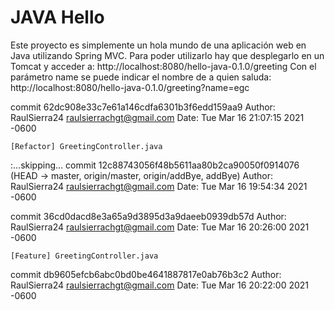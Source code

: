 JAVA Hello
==============
Este proyecto es simplemente un hola mundo de una aplicación web en
Java utilizando Spring MVC.
Para poder utilizarlo hay que desplegarlo en un Tomcat y acceder a:
http://localhost:8080/hello-java-0.1.0/greeting
Con el parámetro name se puede indicar el nombre de a quien saluda:
http://localhost:8080/hello-java-0.1.0/greeting?name=egc



commit 62dc908e33c7e61a146cdfa6301b3f6edd159aa9
Author: RaulSierra24 <raulsierrachgt@gmail.com>
Date:   Tue Mar 16 21:07:15 2021 -0600

    [Refactor] GreetingController.java

:...skipping...
commit 12c88743056f48b5611aa80b2ca90050f0914076 (HEAD -> master, origin/master, origin/addBye, addBye)
Author: RaulSierra24 <raulsierrachgt@gmail.com>
Date:   Tue Mar 16 19:54:34 2021 -0600

commit 36cd0dacd8e3a65a9d3895d3a9daeeb0939db57d
Author: RaulSierra24 <raulsierrachgt@gmail.com>
Date:   Tue Mar 16 20:26:00 2021 -0600

    [Feature] GreetingController.java

commit db9605efcb6abc0bd0be4641887817e0ab76b3c2
Author: RaulSierra24 <raulsierrachgt@gmail.com>
Date:   Tue Mar 16 20:22:00 2021 -0600